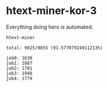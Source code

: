# htext-miner-kor-3

Everything doing here is automated.

```
htext-miner

total: 9025/9855 (91.57787924911213%)

job0: 1630
job1: 1887
job2: 1781
job3: 1948
job4: 1779
```